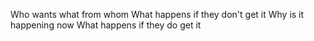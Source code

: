 Who wants what from whom
What happens if they don't get it
Why is it happening now
What happens if they do get it